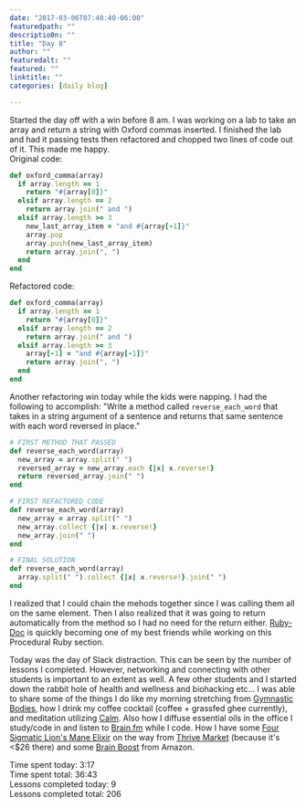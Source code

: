 ```yaml
---
date: "2017-03-06T07:40:40-06:00"
featuredpath: ""
descriptio0n: ""
title: "Day 8"
author: ""
featuredalt: ""
featured: ""
linktitle: ""
categories: [daily blog]

---
```


Started the day off with a win before 8 am. I was working on a lab to take an array and return a string with Oxford commas inserted. I finished the lab and had it passing tests then refactored and chopped two lines of code out of it. This made me happy.  
Original code:
```ruby
def oxford_comma(array)
  if array.length == 1
    return "#{array[0]}"
  elsif array.length == 2
    return array.join(" and ")
  elsif array.length >= 3
    new_last_array_item = "and #{array[-1]}"
    array.pop
    array.push(new_last_array_item)
    return array.join(", ")
  end
end
```
Refactored code:
```ruby
def oxford_comma(array)
  if array.length == 1
    return "#{array[0]}"
  elsif array.length == 2
    return array.join(" and ")
  elsif array.length >= 3
    array[-1] = "and #{array[-1]}"
    return array.join(", ")
  end
end
```
Another refactoring win today while the kids were napping. I had the following to accomplish: "Write a method called `reverse_each_word` that takes in a string argument of a sentence and returns that same sentence with each word reversed in place."
```ruby
# FIRST METHOD THAT PASSED
def reverse_each_word(array)
  new_array = array.split(" ")
  reversed_array = new_array.each {|x| x.reverse!}
  return reversed_array.join(" ")
end

# FIRST REFACTORED CODE
def reverse_each_word(array)
  new_array = array.split(" ")
  new_array.collect {|x| x.reverse!}
  new_array.join(" ")
end

# FINAL SOLUTION
def reverse_each_word(array)
  array.split(" ").collect {|x| x.reverse!}.join(" ")
end
```
I realized that I could chain the mehods together since I was calling them all on the same element. Then I also realized that it was going to return automatically from the method so I had no need for the return either. [Ruby-Doc][1] is quickly becoming one of my best friends while working on this Procedural Ruby section.

Today was the day of Slack distraction. This can be seen by the number of lessons I completed. However, networking and connecting with other students is important to an extent as well. A few other students and I started down the rabbit hole of health and wellness and biohacking etc... I was able to share some of the things I do like my morning stretching from [Gymnastic Bodies][2], how I drink my coffee cocktail (coffee + grassfed ghee currently), and meditation utilizing [Calm][3]. Also how I diffuse essential oils in the office I study/code in and listen to [Brain.fm][4] while I code. How I have some [Four Sigmatic Lion's Mane Elixir][5] on the way from [Thrive Market][6] (because it's <$26 there) and some [Brain Boost][7] from Amazon.

Time spent today: 3:17  
Time spent total: 36:43  
Lessons completed today: 9  
Lessons completed total: 206

  [1]:http://ruby-doc.org/
  [2]:https://www.gymnasticbodies.com/
  [3]:https://www.calm.com/
  [4]:https://www.brain.fm
  [5]:https://us.foursigmatic.com/collections/all-products/products/instant-lions-mane
  [6]:http://thrv.me/seth
  [7]:http://amzn.to/2mZGVPc
